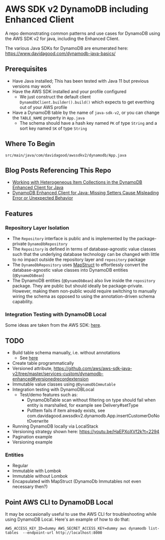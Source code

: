 # AWS SDK v2 DynamoDB including Enhanced Client

A repo demonstrating common patterns and use cases for DynamoDB using the AWS SDK v2 for java, including the Enhanced Client.

The various Java SDKs for DynamoDB are enumerated here: https://www.davidagood.com/dynamodb-java-basics/


## Prerequisites

- Have Java installed; This has been tested with Java 11 but previous versions may work
- Have the AWS SDK installed and your profile configured
  - We just construct the default client `DynamoDbClient.builder().build()` which expects to get everthing out of your AWS profile
- Have a DynamoDB table by the name of `java-sdk-v2`, or you can change the `TABLE_NAME` property in `App.java`
  - The schema should have a hash key named `PK` of type `String` and a sort key named `SK` of type `String`

## Where To Begin

`src/main/java/com/davidagood/awssdkv2/dynamodb/App.java`

## Blog Posts Referencing This Repo

- [Working with Heterogeneous Item Collections in the DynamoDB Enhanced Client for Java](https://davidagood.com/dynamodb-enhanced-client-java-heterogeneous-item-collections/)
- [DynamoDB Enhanced Client for Java: Missing Setters Cause Misleading Error or Unexpected Behavior](https://davidagood.com/dynamodb-enhanced-client-java-missing-setters/)

## Features

### Repository Layer Isolation

- The `Repository` interface is public and is implemented by the package-private `DynamoDbRepository`
- The `Repository` is defined in terms of database-agnostic value classes such that the underlying 
  database technology can be changed with little to no impact outside the 
  repository layer and `repository` package
- The `DynamoDbRepository` uses [MapStruct](https://mapstruct.org/) to effortlessly convert the database-agnostic 
  value classes into DynamoDB entities (`@DynamoDbBean`)
- The DynamoDB entities (`@DynamoDbBean`) also live inside the `repository` package. 
  They are public but should ideally be package-private. However, making them non-public 
  would require switching to manually wiring the schema as opposed to using the 
  annotation-driven schema capability.

### Integration Testing with DynamoDB Local

Some ideas are taken from the AWS SDK:
[here](https://github.com/aws/aws-sdk-java-v2/blob/93269d4c0416d0f72e086774265847d6af0d54ec/services-custom/dynamodb-enhanced/src/test/java/software/amazon/awssdk/extensions/dynamodb/mappingclient/functionaltests/LocalDynamoDb.java).


## TODO

- Build table schema manually, i.e. without annotations
  - See [here](https://github.com/aws/aws-sdk-java-v2/tree/master/services-custom/dynamodb-enhanced#initialization)
- Create table programmatically
- Versioned attribute, https://github.com/aws/aws-sdk-java-v2/tree/master/services-custom/dynamodb-enhanced#versionedrecordextension
- Immutable value classes using `@DynamoDbImmutable`
- Integration testing with DynamoDBLocal
  - Test/demo features such as:
    - DynamoDbTable scan without filtering on type should fail when entity is marshalled, for example see Delivery#setType
    - PutItem fails if item already exists, see com.davidagood.awssdkv2.dynamodb.App.insertCustomerDoNotOverwrite
- Running DynamoDB locally via LocalStack
- Versioning strategy shown here: https://youtu.be/HaEPXoXVf2k?t=2294
- Pagination example
- Versioning example

### Entities

- Regular
- Immutable with Lombok
- Immutable without Lombok
- Encapsulated with MapStruct (DynamoDb Immutables not even necessary then?)

## Point AWS CLI to DynamoDB Local

It may be occasionally useful to use the AWS CLI for troubleshooting while using DynamoDB Local. 
Here's an example of how to do that: 

`AWS_ACCESS_KEY_ID=dummy AWS_SECRET_ACCESS_KEY=dummy aws dynamodb list-tables 
--endpoint-url http://localhost:8000`
